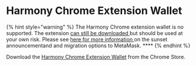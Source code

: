 # Harmony Chrome Extension Wallet

{% hint style="warning" %}
The Harmony Chrome extension wallet is no supported. The extension [can still be downloaded ](https://chrome.google.com/webstore/detail/harmony-chrome-extension/fnnegphlobjdpkhecapkijjdkgcjhkib)but should be used at your own risk. Please see [here for more information ](https://medium.com/harmony-one/sunsetting-the-harmony-chrome-extension-wallet-cd7e2ec217c6)on the sunset announcementand and migration options to MetaMask. ****&#x20;
{% endhint %}

Download the [Harmony Chrome Extension Wallet](https://chrome.google.com/webstore/detail/harmony-one-wallet/fnnegphlobjdpkhecapkijjdkgcjhkib) from the Chrome Store.
